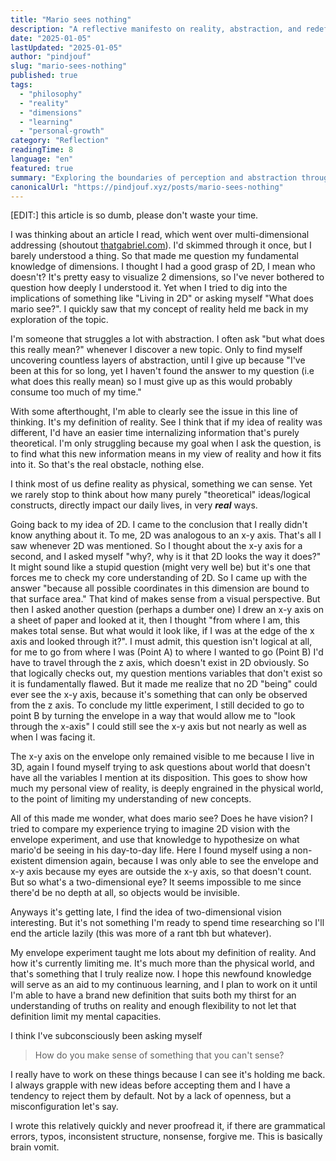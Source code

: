 ```yaml
---
title: "Mario sees nothing"
description: "A reflective manifesto on reality, abstraction, and redefining mental models for deeper understanding, inspired by personal experiments with 2D vision and beyond."
date: "2025-01-05"
lastUpdated: "2025-01-05"
author: "pindjouf"
slug: "mario-sees-nothing"
published: true
tags:
  - "philosophy"
  - "reality"
  - "dimensions"
  - "learning"
  - "personal-growth"
category: "Reflection"
readingTime: 8
language: "en"
featured: true
summary: "Exploring the boundaries of perception and abstraction through a personal lens, questioning how our view of reality shapes understanding."
canonicalUrl: "https://pindjouf.xyz/posts/mario-sees-nothing"
---
```


[EDIT:] this article is so dumb, please don't waste your time.

I was thinking about an article I read, which went over multi-dimensional addressing (shoutout [thatgabriel.com](https://thatgabriel.com/posts/tensor_stream/)). I'd skimmed through it once, but I barely understood a thing. So that made me question my fundamental knowledge of dimensions. I thought I had a good grasp of 2D, I mean who doesn't? It's pretty easy to visualize 2 dimensions, so I've never bothered to question how deeply I understood it. Yet when I tried to dig into the implications of something like "Living in 2D" or asking myself "What does mario see?". I quickly saw that my concept of reality held me back in my exploration of the topic.

I'm someone that struggles a lot with abstraction. I often ask "but what does this really mean?" whenever I discover a new topic. Only to find myself uncovering countless layers of abstraction, until I give up because "I've been at this for so long, yet I haven't found the answer to my question (i.e what does this really mean) so I must give up as this would probably consume too much of my time."

With some afterthought, I'm able to clearly see the issue in this line of thinking. It's my definition of reality. See I think that if my idea of reality was different, I'd have an easier time internalizing information that's purely theoretical. I'm only struggling because my goal when I ask the question, is to find what this new information means in my view of reality and how it fits into it. So that's the real obstacle, nothing else.

I think most of us define reality as physical, something we can sense. Yet we rarely stop to think about how many purely "theoretical" ideas/logical constructs, directly impact our daily lives, in very ***real*** ways.

Going back to my idea of 2D. I came to the conclusion that I really didn't know anything about it. To me, 2D was analogous to an x-y axis. That's all I saw whenever 2D was mentioned. So I thought about the x-y axis for a second, and I asked myself "why?, why is it that 2D looks the way it does?" It might sound like a stupid question (might very well be) but it's one that forces me to check my core understanding of 2D. So I came up with the answer "because all possible coordinates in this dimension are bound to that surface area." That kind of makes sense from a visual perspective. But then I asked another question (perhaps a dumber one) I drew an x-y axis on a sheet of paper and looked at it, then I thought "from where I am, this makes total sense. But what would it look like, if I was at the edge of the x axis and looked through it?". I must admit, this question isn't logical at all, for me to go from where I was (Point A) to where I wanted to go (Point B) I'd have to travel through the z axis, which doesn't exist in 2D obviously. So that logically checks out, my question mentions variables that don't exist so it is fundamentally flawed. But it made me realize that no 2D "being" could ever see the x-y axis, because it's something that can only be observed from the z axis. To conclude my little experiment, I still decided to go to point B by turning the envelope in a way that would allow me to "look through the x-axis" I could still see the x-y axis but not nearly as well as when I was facing it.

The x-y axis on the envelope only remained visible to me because I live in 3D, again I found myself trying to ask questions about world that doesn't have all the variables I mention at its disposition. This goes to show how much my personal view of reality, is deeply engrained in the physical world, to the point of limiting my understanding of new concepts.

All of this made me wonder, what does mario see? Does he have vision? I tried to compare my experience trying to imagine 2D vision with the envelope experiment, and use that knowledge to hypothesize on what mario'd be seeing in his day-to-day life. Here I found myself using a non-existent dimension again, because I was only able to see the envelope and x-y axis because my eyes are outside the x-y axis, so that doesn't count. But so what's a two-dimensional eye? It seems impossible to me since there'd be no depth at all, so objects would be invisible.

Anyways it's getting late, I find the idea of two-dimensional vision interesting. But it's not something I'm ready to spend time researching so I'll end the article lazily (this was more of a rant tbh but whatever).

My envelope experiment taught me lots about my definition of reality. And how it's currently limiting me. It's much more than the physical world, and that's something that I truly realize now. I hope this newfound knowledge will serve as an aid to my continuous learning, and I plan to work on it until I'm able to have a brand new definition that suits both my thirst for an understanding of truths on reality and enough flexibility to not let that definition limit my mental capacities.

I think I've subconsciously been asking myself
> How do you make sense of something that you can't sense?

I really have to work on these things because I can see it's holding me back. I always grapple with new ideas before accepting them and I have a tendency to reject them by default. Not by a lack of openness, but a misconfiguration let's say.

I wrote this relatively quickly and never proofread it, if there are grammatical errors, typos, inconsistent structure, nonsense, forgive me. This is basically brain vomit.
